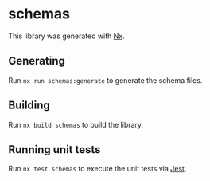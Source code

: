 # schemas

This library was generated with [Nx](https://nx.dev).

## Generating

Run `nx run schemas:generate` to generate the schema files.

## Building

Run `nx build schemas` to build the library.

## Running unit tests

Run `nx test schemas` to execute the unit tests via [Jest](https://jestjs.io).
